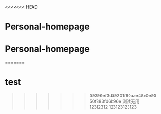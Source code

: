 <<<<<<< HEAD
# Personal-homepage
# Personal-homepage
=======
# test
>>>>>>> 59396ef3d59201f90aae48e0e9550f383fd6b96e
测试无用
12312312
123123123123
